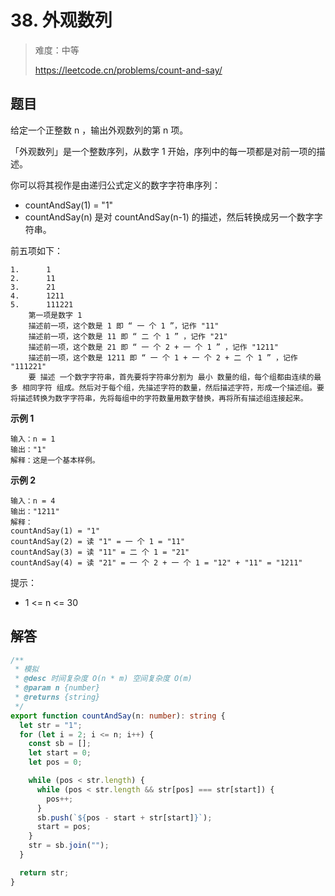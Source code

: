 # 38. 外观数列

> 难度：中等
>
> https://leetcode.cn/problems/count-and-say/

## 题目

给定一个正整数 n ，输出外观数列的第 n 项。

「外观数列」是一个整数序列，从数字 1 开始，序列中的每一项都是对前一项的描述。

你可以将其视作是由递归公式定义的数字字符串序列：

- countAndSay(1) = "1"
- countAndSay(n) 是对 countAndSay(n-1) 的描述，然后转换成另一个数字字符串。

前五项如下：

```
1.      1
2.      11
3.      21
4.      1211
5.      111221
    第一项是数字 1
    描述前一项，这个数是 1 即 “ 一 个 1 ”，记作 "11"
    描述前一项，这个数是 11 即 “ 二 个 1 ” ，记作 "21"
    描述前一项，这个数是 21 即 “ 一 个 2 + 一 个 1 ” ，记作 "1211"
    描述前一项，这个数是 1211 即 “ 一 个 1 + 一 个 2 + 二 个 1 ” ，记作 "111221"
    要 描述 一个数字字符串，首先要将字符串分割为 最小 数量的组，每个组都由连续的最多 相同字符 组成。然后对于每个组，先描述字符的数量，然后描述字符，形成一个描述组。要将描述转换为数字字符串，先将每组中的字符数量用数字替换，再将所有描述组连接起来。
```

**示例 1**

```
输入：n = 1
输出："1"
解释：这是一个基本样例。
```

**示例 2**

```
输入：n = 4
输出："1211"
解释：
countAndSay(1) = "1"
countAndSay(2) = 读 "1" = 一 个 1 = "11"
countAndSay(3) = 读 "11" = 二 个 1 = "21"
countAndSay(4) = 读 "21" = 一 个 2 + 一 个 1 = "12" + "11" = "1211"
```

提示：

- 1 <= n <= 30

## 解答

```typescript
/**
 * 模拟
 * @desc 时间复杂度 O(n * m) 空间复杂度 O(m)
 * @param n {number}
 * @returns {string}
 */
export function countAndSay(n: number): string {
  let str = "1";
  for (let i = 2; i <= n; i++) {
    const sb = [];
    let start = 0;
    let pos = 0;

    while (pos < str.length) {
      while (pos < str.length && str[pos] === str[start]) {
        pos++;
      }
      sb.push(`${pos - start + str[start]}`);
      start = pos;
    }
    str = sb.join("");
  }

  return str;
}
```

